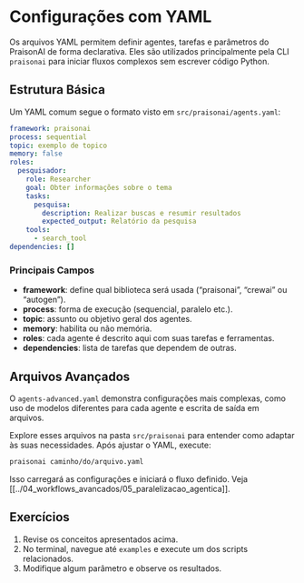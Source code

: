 # Configurações com YAML

Os arquivos YAML permitem definir agentes, tarefas e parâmetros do PraisonAI de forma declarativa. Eles são utilizados principalmente pela CLI `praisonai` para iniciar fluxos complexos sem escrever código Python.

## Estrutura Básica

Um YAML comum segue o formato visto em `src/praisonai/agents.yaml`:

```yaml
framework: praisonai
process: sequential
topic: exemplo de topico
memory: false
roles:
  pesquisador:
    role: Researcher
    goal: Obter informações sobre o tema
    tasks:
      pesquisa:
        description: Realizar buscas e resumir resultados
        expected_output: Relatório da pesquisa
    tools:
      - search_tool
dependencies: []
```

### Principais Campos

- **framework**: define qual biblioteca será usada (“praisonai”, “crewai” ou “autogen”).
- **process**: forma de execução (sequencial, paralelo etc.).
- **topic**: assunto ou objetivo geral dos agentes.
- **memory**: habilita ou não memória.
- **roles**: cada agente é descrito aqui com suas tarefas e ferramentas.
- **dependencies**: lista de tarefas que dependem de outras.

## Arquivos Avançados

O `agents-advanced.yaml` demonstra configurações mais complexas, como uso de modelos diferentes para cada agente e escrita de saída em arquivos.

Explore esses arquivos na pasta `src/praisonai` para entender como adaptar às suas necessidades. Após ajustar o YAML, execute:

```bash
praisonai caminho/do/arquivo.yaml
```

Isso carregará as configurações e iniciará o fluxo definido.
Veja [[../04_workflows_avancados/05_paralelizacao_agentica]].

## Exercícios

1. Revise os conceitos apresentados acima.
2. No terminal, navegue até `examples` e execute um dos scripts relacionados.
3. Modifique algum parâmetro e observe os resultados.
